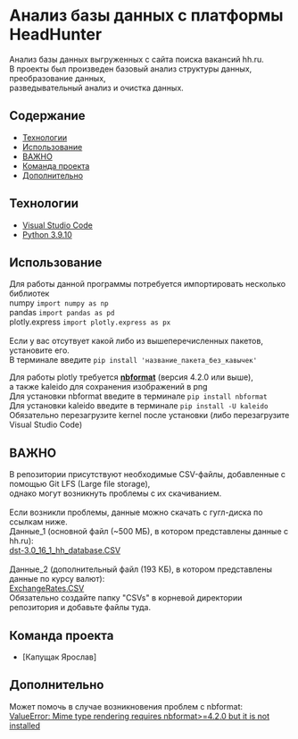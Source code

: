 # Анализ базы данных с платформы HeadHunter
Анализ базы данных выгруженных с сайта поиска вакансий hh.ru.  <br>
В проекты был произведен базовый анализ структуры данных, преобразование данных, <br>
разведывательный анализ и очистка данных.

## Содержание
- [Технологии](#технологии)
- [Использование](#Использование)
- [ВАЖНО](#ВАЖНО)
- [Команда проекта](#команда-проекта)
- [Дополнительно](#Дополнительно)

## Технологии
- [Visual Studio Code](https://code.visualstudio.com/)
- [Python 3.9.10](https://www.python.org/downloads/release/python-3910/)

## Использование
Для работы данной программы потребуется импортировать несколько библиотек <br>
numpy ``` import numpy as np ``` <br>
pandas ``` import pandas as pd ``` <br>
plotly.express ``` import plotly.express as px ``` <br>
<br>
Если у вас отсутвует какой либо из вышеперечисленных пакетов, установите его. <br>
В терминале введите ``` pip install 'название_пакета_без_кавычек' ```<br>

Для работы plotly требуется <ins>**nbformat**</ins> (версия 4.2.0 или выше), <br>а также kaleido для сохранения изображений в png <br>
Для установки nbformat введите в терминале ``` pip install nbformat ``` <br>
Для установки kaleido введите в терминале ``` pip install -U kaleido ``` <br>
Обязательно перезагрузите kernel после установки (либо перезагрузите Visual Studio Code)

## ВАЖНО
В репозитории присутствуют необходимые CSV-файлы, добавленные с помощью Git LFS (Large file storage),<br> однако могут возникнуть проблемы с их скачиванием.  <br>
<br>
Если возникли проблемы, данные можно скачать с гугл-диска по ссылкам ниже. <br>
Данные_1 (основной файл (~500 МБ), в котором представлены данные с hh.ru): <br>[dst-3.0_16_1_hh_database.CSV](https://drive.google.com/file/d/1wM8oW5eKFQ_VufP4EVhzcSEOTnJoT1io/view?usp=sharing) <br>
<br>
Данные_2 (дополнительный файл (193 КБ), в котором представлены данные по курсу валют): <br>[ExchangeRates.CSV](https://drive.google.com/file/d/1JQ8BWBP4bsjMV9hVeKBoVQ8r1OwmCBKL/view?usp=sharing) <br>
Обязательно создайте папку "CSVs" в корневой директории репозитория и добавьте файлы туда.

## Команда проекта

- [Капущак Ярослав]

## Дополнительно
Может помочь в случае возникновения проблем с nbformat: <br> [ValueError: Mime type rendering requires nbformat>=4.2.0 but it is not installed](https://stackoverflow.com/questions/66557543/valueerror-mime-type-rendering-requires-nbformat-4-2-0-but-it-is-not-installed)
